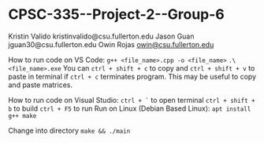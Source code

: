 # CPSC-335--Project-2--Group-6

Kristin Valido        kristinvalido<nowiki/>@csu.fullerton.edu
Jason Guan            jguan30<nowiki/>@csu.fullerton.edu
Owin Rojas            owin@csu.fullerton.edu


How to run code on VS Code:
`g++ <file_name>.cpp -o <file_name>`
`.\<file_name>.exe`
You can `ctrl + shift + c` to copy and `ctrl + shift + v` to paste in terminal if `ctrl + c` terminates program.
This may be useful to copy and paste matrices.

How to run code on Visual Studio:
`` ctrl + ` `` to open terminal
`ctrl + shift + b` to build
`ctrl + F5` to run
Run on Linux (Debian Based Linux):
`apt install g++ make`

Change into directory
`make && ./main`
